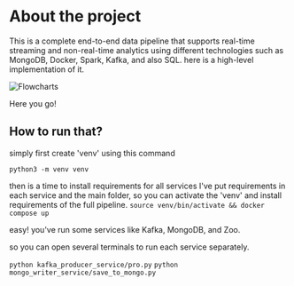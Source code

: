 # About the project
This is a complete end-to-end data pipeline that supports real-time streaming and non-real-time analytics using different technologies such as MongoDB, Docker, Spark, Kafka, and also SQL.
here is a high-level implementation of it.

![Flowcharts](https://github.com/user-attachments/assets/40faeb40-4b97-4047-bf0b-7c622bace058)

Here you go! 

## How to run that?

simply first create 'venv' using this command

`python3 -m venv venv`

then is a time to install requirements for all services
I've put requirements in each service and the main folder, so you can activate the 'venv' and install requirements of the full pipeline.
`source venv/bin/activate && docker compose up`

easy! you've run some services like Kafka, MongoDB, and Zoo.

so you can open several terminals to run each service separately.

`python kafka_producer_service/pro.py`
`python mongo_writer_service/save_to_mongo.py`

